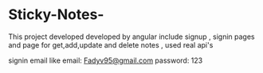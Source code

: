 # Sticky-Notes-
This project developed developed by angular include signup , signin pages and page for get,add,update and delete notes , used real api's

 signin email like email: Fadyv95@gmail.com  password: 123
